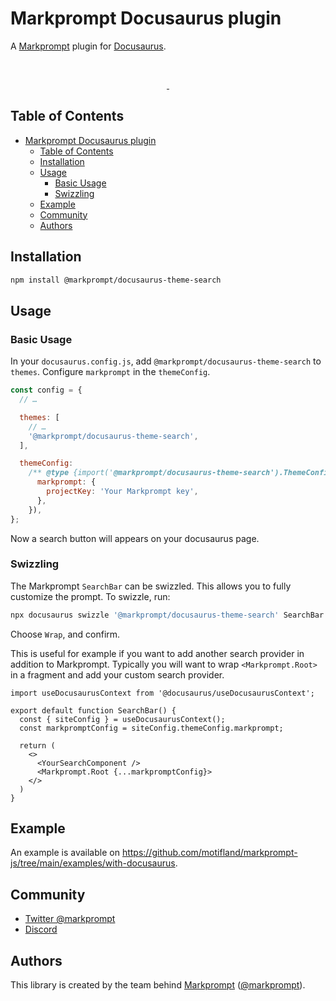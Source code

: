 # Markprompt Docusaurus plugin

A [Markprompt](https://markprompt.com) plugin for [Docusaurus](https://docusaurus.io).

<br />
<p align="center">
  <a aria-label="NPM version" href="https://www.npmjs.com/package/@markprompt/docusaurus-theme-search">
    <img alt="" src="https://badgen.net/npm/v/@markprompt/docusaurus-theme-search">
  </a>
  <a aria-label="License" href="https://github.com/motifland/markprompt-js/blob/main/packages/docusaurus-theme-search/LICENSE">
    <img alt="" src="https://badgen.net/npm/license/@markprompt/docusaurus-theme-search">
  </a>
</p>

## Table of Contents

- [Markprompt Docusaurus plugin](#markprompt-docusaurus-plugin)
  - [Table of Contents](#table-of-contents)
  - [Installation](#installation)
  - [Usage](#usage)
    - [Basic Usage](#basic-usage)
    - [Swizzling](#swizzling)
  - [Example](#example)
  - [Community](#community)
  - [Authors](#authors)

## Installation

```sh
npm install @markprompt/docusaurus-theme-search
```

## Usage

### Basic Usage

In your `docusaurus.config.js`, add `@markprompt/docusaurus-theme-search` to `themes`. Configure `markprompt` in the `themeConfig`.

```js
const config = {
  // …

  themes: [
    // …
    '@markprompt/docusaurus-theme-search',
  ],

  themeConfig:
    /** @type {import('@markprompt/docusaurus-theme-search').ThemeConfig} */ ({
      markprompt: {
        projectKey: 'Your Markprompt key',
      },
    }),
};
```

Now a search button will appears on your docusaurus page.

### Swizzling

The Markprompt `SearchBar` can be swizzled. This allows you to fully customize the prompt. To swizzle, run:

```js
npx docusaurus swizzle '@markprompt/docusaurus-theme-search' SearchBar --typescript
```

Choose `Wrap`, and confirm.

This is useful for example if you want to add another search provider in addition to Markprompt. Typically you will want to wrap `<Markprompt.Root>` in a fragment and add your custom search provider.

```tsx
import useDocusaurusContext from '@docusaurus/useDocusaurusContext';

export default function SearchBar() {
  const { siteConfig } = useDocusaurusContext();
  const markpromptConfig = siteConfig.themeConfig.markprompt;

  return (
    <>
      <YourSearchComponent />
      <Markprompt.Root {...markpromptConfig}>
    </>
  )
}
```

## Example

An example is available on <https://github.com/motifland/markprompt-js/tree/main/examples/with-docusaurus>.

## Community

- [Twitter @markprompt](https://twitter.com/markprompt)
- [Discord](https://discord.gg/MBMh4apz6X)

## Authors

This library is created by the team behind [Markprompt](https://markprompt.com)
([@markprompt](https://twitter.com/markprompt)).
